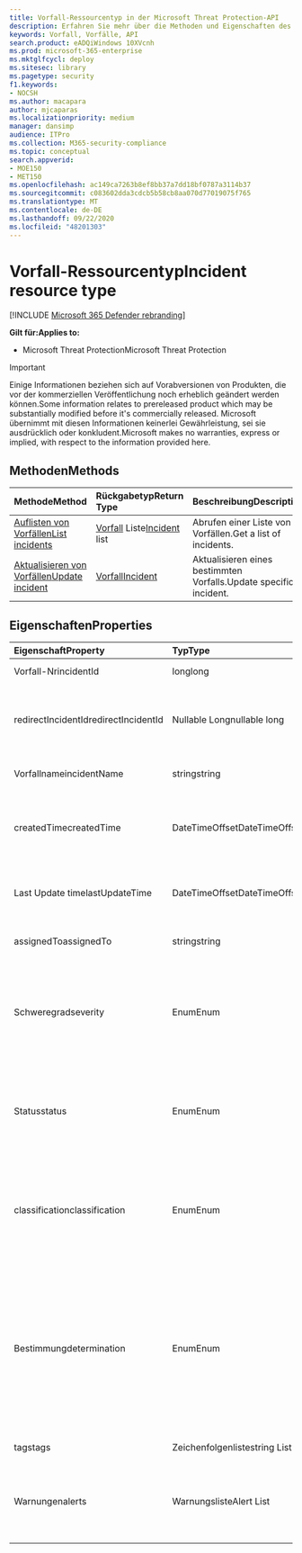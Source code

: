 ```yaml
---
title: Vorfall-Ressourcentyp in der Microsoft Threat Protection-API
description: Erfahren Sie mehr über die Methoden und Eigenschaften des Incident-Ressourcentyps in Microsoft Threat Protection.
keywords: Vorfall, Vorfälle, API
search.product: eADQiWindows 10XVcnh
ms.prod: microsoft-365-enterprise
ms.mktglfcycl: deploy
ms.sitesec: library
ms.pagetype: security
f1.keywords:
- NOCSH
ms.author: macapara
author: mjcaparas
ms.localizationpriority: medium
manager: dansimp
audience: ITPro
ms.collection: M365-security-compliance
ms.topic: conceptual
search.appverid:
- MOE150
- MET150
ms.openlocfilehash: ac149ca7263b8ef8bb37a7dd18bf0787a3114b37
ms.sourcegitcommit: c083602dda3cdcb5b58cb8aa070d77019075f765
ms.translationtype: MT
ms.contentlocale: de-DE
ms.lasthandoff: 09/22/2020
ms.locfileid: "48201303"
---
```

# <a name="incident-resource-type"></a><span data-ttu-id="47ed6-104">Vorfall-Ressourcentyp</span><span class="sxs-lookup"><span data-stu-id="47ed6-104">Incident resource type</span></span>

[!INCLUDE [Microsoft 365 Defender rebranding](../includes/microsoft-defender.md)]


<span data-ttu-id="47ed6-105">**Gilt für:**</span><span class="sxs-lookup"><span data-stu-id="47ed6-105">**Applies to:**</span></span>
- <span data-ttu-id="47ed6-106">Microsoft Threat Protection</span><span class="sxs-lookup"><span data-stu-id="47ed6-106">Microsoft Threat Protection</span></span>

>[!IMPORTANT] 
><span data-ttu-id="47ed6-107">Einige Informationen beziehen sich auf Vorabversionen von Produkten, die vor der kommerziellen Veröffentlichung noch erheblich geändert werden können.</span><span class="sxs-lookup"><span data-stu-id="47ed6-107">Some information relates to prereleased product which may be substantially modified before it's commercially released.</span></span> <span data-ttu-id="47ed6-108">Microsoft übernimmt mit diesen Informationen keinerlei Gewährleistung, sei sie ausdrücklich oder konkludent.</span><span class="sxs-lookup"><span data-stu-id="47ed6-108">Microsoft makes no warranties, express or implied, with respect to the information provided here.</span></span>

## <a name="methods"></a><span data-ttu-id="47ed6-109">Methoden</span><span class="sxs-lookup"><span data-stu-id="47ed6-109">Methods</span></span>

<span data-ttu-id="47ed6-110">Methode</span><span class="sxs-lookup"><span data-stu-id="47ed6-110">Method</span></span> |<span data-ttu-id="47ed6-111">Rückgabetyp</span><span class="sxs-lookup"><span data-stu-id="47ed6-111">Return Type</span></span> |<span data-ttu-id="47ed6-112">Beschreibung</span><span class="sxs-lookup"><span data-stu-id="47ed6-112">Description</span></span>
:---|:---|:---
[<span data-ttu-id="47ed6-113">Auflisten von Vorfällen</span><span class="sxs-lookup"><span data-stu-id="47ed6-113">List incidents</span></span>](api-list-incidents.md) | <span data-ttu-id="47ed6-114">[Vorfall](api-incident.md) Liste</span><span class="sxs-lookup"><span data-stu-id="47ed6-114">[Incident](api-incident.md) list</span></span> | <span data-ttu-id="47ed6-115">Abrufen einer Liste von Vorfällen.</span><span class="sxs-lookup"><span data-stu-id="47ed6-115">Get a list of incidents.</span></span>
[<span data-ttu-id="47ed6-116">Aktualisieren von Vorfällen</span><span class="sxs-lookup"><span data-stu-id="47ed6-116">Update incident</span></span>](api-update-incidents.md) | [<span data-ttu-id="47ed6-117">Vorfall</span><span class="sxs-lookup"><span data-stu-id="47ed6-117">Incident</span></span>](api-incident.md) | <span data-ttu-id="47ed6-118">Aktualisieren eines bestimmten Vorfalls.</span><span class="sxs-lookup"><span data-stu-id="47ed6-118">Update specific incident.</span></span>


## <a name="properties"></a><span data-ttu-id="47ed6-119">Eigenschaften</span><span class="sxs-lookup"><span data-stu-id="47ed6-119">Properties</span></span>

<span data-ttu-id="47ed6-120">Eigenschaft</span><span class="sxs-lookup"><span data-stu-id="47ed6-120">Property</span></span> |    <span data-ttu-id="47ed6-121">Typ</span><span class="sxs-lookup"><span data-stu-id="47ed6-121">Type</span></span>    |    <span data-ttu-id="47ed6-122">Beschreibung</span><span class="sxs-lookup"><span data-stu-id="47ed6-122">Description</span></span>
:---|:---|:---
<span data-ttu-id="47ed6-123">Vorfall-Nr</span><span class="sxs-lookup"><span data-stu-id="47ed6-123">incidentId</span></span> | <span data-ttu-id="47ed6-124">long</span><span class="sxs-lookup"><span data-stu-id="47ed6-124">long</span></span> | <span data-ttu-id="47ed6-125">Vorfall eindeutige ID.</span><span class="sxs-lookup"><span data-stu-id="47ed6-125">Incident unique ID.</span></span>
<span data-ttu-id="47ed6-126">redirectIncidentId</span><span class="sxs-lookup"><span data-stu-id="47ed6-126">redirectIncidentId</span></span> | <span data-ttu-id="47ed6-127">Nullable Long</span><span class="sxs-lookup"><span data-stu-id="47ed6-127">nullable long</span></span> | <span data-ttu-id="47ed6-128">Die Vorfall-ID, mit der der aktuelle Vorfall zusammengeführt wurde.</span><span class="sxs-lookup"><span data-stu-id="47ed6-128">The Incident ID the current Incident was merged to.</span></span>
<span data-ttu-id="47ed6-129">Vorfallname</span><span class="sxs-lookup"><span data-stu-id="47ed6-129">incidentName</span></span> | <span data-ttu-id="47ed6-130">string</span><span class="sxs-lookup"><span data-stu-id="47ed6-130">string</span></span> | <span data-ttu-id="47ed6-131">Der Name des Vorfalls.</span><span class="sxs-lookup"><span data-stu-id="47ed6-131">The name of the Incident.</span></span>
<span data-ttu-id="47ed6-132">createdTime</span><span class="sxs-lookup"><span data-stu-id="47ed6-132">createdTime</span></span> | <span data-ttu-id="47ed6-133">DateTimeOffset</span><span class="sxs-lookup"><span data-stu-id="47ed6-133">DateTimeOffset</span></span> | <span data-ttu-id="47ed6-134">Das Datum und die Uhrzeit (in UTC), an denen der Vorfall erstellt wurde.</span><span class="sxs-lookup"><span data-stu-id="47ed6-134">The date and time (in UTC) the Incident was created.</span></span>
<span data-ttu-id="47ed6-135">Last Update time</span><span class="sxs-lookup"><span data-stu-id="47ed6-135">lastUpdateTime</span></span> | <span data-ttu-id="47ed6-136">DateTimeOffset</span><span class="sxs-lookup"><span data-stu-id="47ed6-136">DateTimeOffset</span></span> | <span data-ttu-id="47ed6-137">Datum und Uhrzeit (in UTC) der Vorfall wurde zuletzt aktualisiert.</span><span class="sxs-lookup"><span data-stu-id="47ed6-137">The date and time (in UTC) the Incident was last updated.</span></span>
<span data-ttu-id="47ed6-138">assignedTo</span><span class="sxs-lookup"><span data-stu-id="47ed6-138">assignedTo</span></span> | <span data-ttu-id="47ed6-139">string</span><span class="sxs-lookup"><span data-stu-id="47ed6-139">string</span></span> | <span data-ttu-id="47ed6-140">Besitzer des Vorfalls.</span><span class="sxs-lookup"><span data-stu-id="47ed6-140">Owner of the Incident.</span></span>
<span data-ttu-id="47ed6-141">Schweregrad</span><span class="sxs-lookup"><span data-stu-id="47ed6-141">severity</span></span> | <span data-ttu-id="47ed6-142">Enum</span><span class="sxs-lookup"><span data-stu-id="47ed6-142">Enum</span></span> | <span data-ttu-id="47ed6-143">Schweregrad des Vorfalls.</span><span class="sxs-lookup"><span data-stu-id="47ed6-143">Severity of the Incident.</span></span> <span data-ttu-id="47ed6-144">Mögliche Werte sind: ```UnSpecified``` , ```Informational``` , ```Low``` ```Medium``` und ```High``` .</span><span class="sxs-lookup"><span data-stu-id="47ed6-144">Possible values are: ```UnSpecified```, ```Informational```, ```Low```, ```Medium``` and ```High```.</span></span>
<span data-ttu-id="47ed6-145">Status</span><span class="sxs-lookup"><span data-stu-id="47ed6-145">status</span></span> | <span data-ttu-id="47ed6-146">Enum</span><span class="sxs-lookup"><span data-stu-id="47ed6-146">Enum</span></span> | <span data-ttu-id="47ed6-147">Gibt den aktuellen Status des Vorfalls an.</span><span class="sxs-lookup"><span data-stu-id="47ed6-147">Specifies the current status of the incident.</span></span> <span data-ttu-id="47ed6-148">Mögliche Werte sind: ```Active``` ```Resolved``` und ```Redirected``` .</span><span class="sxs-lookup"><span data-stu-id="47ed6-148">Possible values are: ```Active```, ```Resolved``` and ```Redirected```.</span></span>
<span data-ttu-id="47ed6-149">classification</span><span class="sxs-lookup"><span data-stu-id="47ed6-149">classification</span></span> | <span data-ttu-id="47ed6-150">Enum</span><span class="sxs-lookup"><span data-stu-id="47ed6-150">Enum</span></span> | <span data-ttu-id="47ed6-151">Spezifikation des Vorfalls.</span><span class="sxs-lookup"><span data-stu-id="47ed6-151">Specification of the incident.</span></span> <span data-ttu-id="47ed6-152">Mögliche Werte sind: ```Unknown```, ```FalsePositive``` und ```TruePositive```.</span><span class="sxs-lookup"><span data-stu-id="47ed6-152">Possible values are: ```Unknown```, ```FalsePositive```, ```TruePositive```.</span></span>
<span data-ttu-id="47ed6-153">Bestimmung</span><span class="sxs-lookup"><span data-stu-id="47ed6-153">determination</span></span> | <span data-ttu-id="47ed6-154">Enum</span><span class="sxs-lookup"><span data-stu-id="47ed6-154">Enum</span></span> | <span data-ttu-id="47ed6-155">Gibt die Ermittlung des Vorfalls an.</span><span class="sxs-lookup"><span data-stu-id="47ed6-155">Specifies the determination of the incident.</span></span> <span data-ttu-id="47ed6-156">Mögliche Werte: ```NotAvailable```, ```Apt```, ```Malware```, ```SecurityPersonnel```, ```SecurityTesting```, ```UnwantedSoftware```, ```Other```.</span><span class="sxs-lookup"><span data-stu-id="47ed6-156">Possible values are: ```NotAvailable```, ```Apt```, ```Malware```, ```SecurityPersonnel```, ```SecurityTesting```, ```UnwantedSoftware```, ```Other```.</span></span>
<span data-ttu-id="47ed6-157">tags</span><span class="sxs-lookup"><span data-stu-id="47ed6-157">tags</span></span> | <span data-ttu-id="47ed6-158">Zeichenfolgenliste</span><span class="sxs-lookup"><span data-stu-id="47ed6-158">string List</span></span> | <span data-ttu-id="47ed6-159">Liste der Vorfall Tags.</span><span class="sxs-lookup"><span data-stu-id="47ed6-159">List of Incident tags.</span></span>
<span data-ttu-id="47ed6-160">Warnungen</span><span class="sxs-lookup"><span data-stu-id="47ed6-160">alerts</span></span> | <span data-ttu-id="47ed6-161">Warnungsliste</span><span class="sxs-lookup"><span data-stu-id="47ed6-161">Alert List</span></span> | <span data-ttu-id="47ed6-162">Liste der zugehörigen Warnungen.</span><span class="sxs-lookup"><span data-stu-id="47ed6-162">List of related alerts.</span></span> <span data-ttu-id="47ed6-163">Siehe Beispiele unter Documentation [List Incidents](api-list-incidents.md) API.</span><span class="sxs-lookup"><span data-stu-id="47ed6-163">See examples at [List incidents](api-list-incidents.md) API documentation.</span></span>
